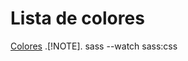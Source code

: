 # Lista de colores
[Colores](https://getbootstrap.com/docs/5.0/customize/color/)
.[!NOTE].
sass --watch sass:css

